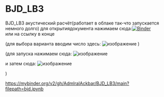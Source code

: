 # BJD_LB3
BJD_LB3 акустический расчёт(работает в облаке так-что запускается немного долго)
для открытиядокумента нажимаем сюда:[![Binder](https://mybinder.org/badge_logo.svg)](https://mybinder.org/v2/gh/AdmlraIAckbar/BJD_LB3/main?filepath=bjd.ipynb)   
или на ссылку в конце

(для выбора варианта вводим число здесь:
![изображение](https://user-images.githubusercontent.com/67591413/120351111-42096a00-c308-11eb-9349-371d604d6c9e.png)
)

(для запуска нажимаем сюда:
![изображение](https://user-images.githubusercontent.com/67591413/120351440-914f9a80-c308-11eb-926f-7017975775bf.png)


и затем сюда: 
![изображение](https://user-images.githubusercontent.com/67591413/120351542-a5939780-c308-11eb-8082-5b26379f092f.png)

)

https://mybinder.org/v2/gh/AdmlraIAckbar/BJD_LB3/main?filepath=bjd.ipynb


